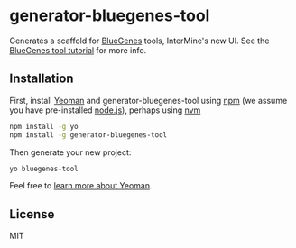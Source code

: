 # generator-bluegenes-tool 

Generates a scaffold for [BlueGenes](https://github.com/intermine/bluegenes) tools, InterMine's new UI. See the [BlueGenes tool tutorial](https://github.com/intermine/bluegenes/blob/dev/tools/docs/tools.md) for more info. 

## Installation

First, install [Yeoman](http://yeoman.io) and generator-bluegenes-tool using [npm](https://www.npmjs.com/) (we assume you have pre-installed [node.js](https://nodejs.org/)), perhaps using [nvm](https://github.com/creationix/nvm)

```bash
npm install -g yo
npm install -g generator-bluegenes-tool
```

Then generate your new project:

```bash
yo bluegenes-tool
```

Feel free to [learn more about Yeoman](http://yeoman.io/).

## License

MIT 

